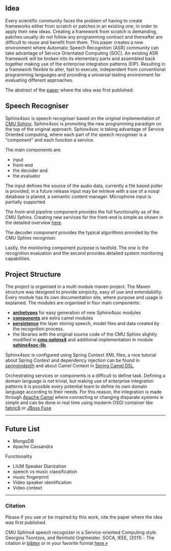 ## Idea

Every scientific community faces the problem of having to create frameworks either from scratch or patches in an existing one, in order to apply their new ideas. Creating a framework from scratch is demanding, patches usually do not follow any programming contract and thereafter are difficult to reuse and benefit from them. This paper creates a new environment where Automatic Speech Recognition (ASR) community can take advantage of Service Orientated Computing (SOC). An existing ASR framework will be broken into its elementary parts and assembled back together making use of the enterprise integration patterns (EIP). Resulting in a framework flexible to alter, fast to execute, independent from conventional programming languages and providing a universal testing environment for evaluating different approaches.

The abstract of the [paper]() where the idea was first published.

## Speech Recogniser

Sphinx4soc is speech recogniser based on the original implementation of [CMU Sphinx](http://cmusphinx.sourceforge.net/). Sphinx4soc is promoting the new programming paradigm on the top of the original approach. Sphinx4soc is taking advantage of Service Oriented computing, where each part of the speech recogniser is a "component" and each function a service.

The main components are:

  * input
  * front-end
  * the decoder and
  * the evaluator

The input defines the source of the audio data, currently a file based poller is provided, in a future release input may be retrieve with a use of a nosql database is planed, a semantic content manager. Microphone input is partially supported.

The front-end pipeline component provides the full functionality as of the CMU Sphinx. Creating new services for the front-end is simple as shown in the detailed overview [here]().

The decoder component provides the typical algorithms provided by the CMU Sphinx recogniser.

Lastly, the monitoring component purpose is twofold. The one is the recognition evaluation and the second provides detailed system monitoring capabilities.


## Project Structure

The project is organised in a multi module maven project. The Maven structure was designed to provide simpicity, easy of use and extendability. Every module has its own documentation site, where purpose and usage is explained. The modules are organised in four main components:

  * [**archetypes**](http://gtsntzs.github.io/speech-recogniser/archetypes) for easy generation of new Sphinx4soc modules
  * [**components**](http://gtsntzs.github.io/speech-recogniser/components) are extra camel modules
  * [**persistence**](http://gtsntzs.github.io/speech-recogniser/persistence) the layer storing speech, model files and data created by the recognition process.
  * the libraries with the original source code of the CMU Sphinx slightly modified in [**cmu-sphinx4**](http://gtsntzs.github.io/speech-recogniser/cmu-sphinx4soc) and additional implementation in module [**sphinx4soc-lib**](http://gtsntzs.github.io/speech-recogniser/sphinx4soc-lib).

Sphinx4soc is configured using Spring Context XML files, a nice tutorial about Spring Context and dependency injection can be found in [springindepth](http://www.springindepth.com) and about Camel Context in [Spring Camel DSL](http://camel.apache.org/spring.html).

Orchestrating services or components is a difficult to define task. Defining a domain language is not trivial, but making use of enterprise integration patterns it is possible every potential team to define its own domain language according to their needs. For this reason, the integration is made through [Apache Camel](http://camel.apache.org/) where connecting or changing disparate systems is simple and can be done in real time using moderm OSGI container like [fabric8](http://fabric8.io/) or [JBoss Fuse](http://www.jboss.org/products/fuse/overview/)

---

## Future List

 + MongoDB
 + Apache Cassandra

Functionality

 + LIUM Speaker Diarization
 + speech vs music classification
 + music fingerprint
 + Video speaker identification
 + Video context

---

### Citation

Please if you use or be inspired by this work, cite the paper where the idea was first published.

CMU Sphinx4 speech recognizer in a Service-oriented Computing style.
Georgios Tsontzos, and Reinhold Orglmeister.
SOCA, IEEE, (2011) - The citation in [bibtex]() or in your favorite format [here &raquo;]()
